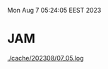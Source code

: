 Mon Aug  7 05:24:05 EEST 2023
# JAM
<a href='./cache/202308/07_05.log'>./cache/202308/07_05.log</a>
